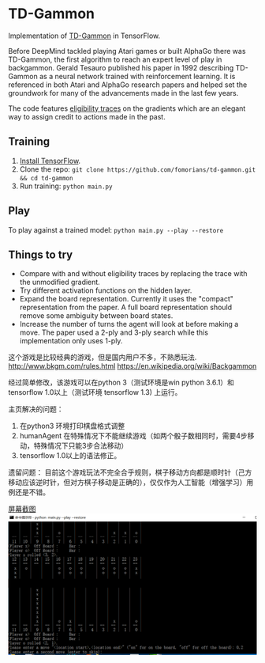 # TD-Gammon

Implementation of [TD-Gammon](http://www.bkgm.com/articles/tesauro/tdl.html) in TensorFlow.

Before DeepMind tackled playing Atari games or built AlphaGo there was TD-Gammon, the first algorithm to reach an expert level of play in backgammon. Gerald Tesauro published his paper in 1992 describing TD-Gammon as a neural network trained with reinforcement learning. It is referenced in both Atari and AlphaGo research papers and helped set the groundwork for many of the advancements made in the last few years.

The code features [eligibility traces](https://webdocs.cs.ualberta.ca/~sutton/book/ebook/node87.html#fig:GDTDl) on the gradients which are an elegant way to assign credit to actions made in the past.

## Training

1. [Install TensorFlow](https://www.tensorflow.org/versions/r0.7/get_started/os_setup.html#pip-installation).
2. Clone the repo: `git clone https://github.com/fomorians/td-gammon.git && cd td-gammon`
3. Run training: `python main.py`

## Play

To play against a trained model: `python main.py --play --restore`

## Things to try

- Compare with and without eligibility traces by replacing the trace with the unmodified gradient.
- Try different activation functions on the hidden layer.
- Expand the board representation. Currently it uses the "compact" representation from the paper. A full board representation should remove some ambiguity between board states.
- Increase the number of turns the agent will look at before making a move. The paper used a 2-ply and 3-ply search while this implementation only uses 1-ply.

这个游戏是比较经典的游戏，但是国内用户不多，不熟悉玩法.
http://www.bkgm.com/rules.html
https://en.wikipedia.org/wiki/Backgammon

经过简单修改，该游戏可以在python 3（测试环境是win python 3.6.1）和tensorflow 1.0以上（测试环境 tensorflow 1.3) 上运行。

主页解决的问题：
1. 在python3 环境打印棋盘格式调整
2. humanAgent 在特殊情况下不能继续游戏（如两个骰子数相同时，需要4步移动，特殊情况下只能3步合法移动）
3. tensorflow 1.0以上的语法修正。

遗留问题：
    目前这个游戏玩法不完全合乎规则，棋子移动方向都是顺时针（己方移动应该逆时针，但对方棋子移动是正确的），仅仅作为人工智能（增强学习）用例还是不错。

[屏幕截图](td-backgammon-screen.png)
![屏幕截图](td-backgammon-screen.png)